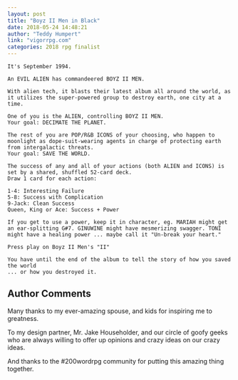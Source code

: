 ```yaml
---
layout: post
title: "Boyz II Men in Black"
date: 2018-05-24 14:48:21
author: "Teddy Humpert"
link: "vigorrpg.com"
categories: 2018 rpg finalist
---
```

```
It's September 1994. 

An EVIL ALIEN has commandeered BOYZ II MEN.

With alien tech, it blasts their latest album all around the world, as it utilizes the super-powered group to destroy earth, one city at a time.
 
One of you is the ALIEN, controlling BOYZ II MEN. 
Your goal: DECIMATE THE PLANET.
 
The rest of you are POP/R&B ICONS of your choosing, who happen to moonlight as dope-suit-wearing agents in charge of protecting earth from intergalactic threats. 
Your goal: SAVE THE WORLD.
 
The success of any and all of your actions (both ALIEN and ICONS) is set by a shared, shuffled 52-card deck. 
Draw 1 card for each action:
 
1-4: Interesting Failure
5-8: Success with Complication
9-Jack: Clean Success
Queen, King or Ace: Success + Power
 
If you get to use a power, keep it in character, eg. MARIAH might get an ear-splitting G#7. GINUWINE might have mesmerizing swagger. TONI might have a healing power ... maybe call it "Un-break your heart."

Press play on Boyz II Men's "II" 

You have until the end of the album to tell the story of how you saved the world 
... or how you destroyed it.

```
## Author Comments 

Many thanks to my ever-amazing spouse, and kids for inspiring me to greatness. 

To my design partner, Mr. Jake Householder, and our circle of goofy geeks who are always willing to offer up opinions and crazy ideas on our crazy ideas.

And thanks to the #200wordrpg community for putting this amazing thing together. 

